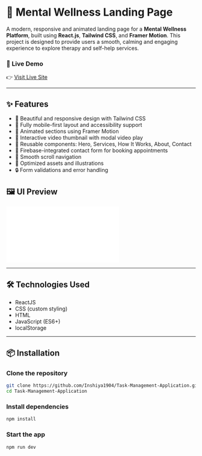 # 🧠 Mental Wellness Landing Page

A modern, responsive and animated landing page for a **Mental Wellness Platform**, built using **React.js**, **Tailwind CSS**, and **Framer Motion**. This project is designed to provide users a smooth, calming and engaging experience to explore therapy and self-help services.

### 🔗 Live Demo
👉 [Visit Live Site](mental0-wellness-lending-page.vercel.app)

---

## ✨ Features

- 🎨 Beautiful and responsive design with Tailwind CSS
- 🚀 Fully mobile-first layout and accessibility support
- 🔄 Animated sections using Framer Motion
- 🎥 Interactive video thumbnail with modal video play
- 🧾 Reusable components: Hero, Services, How It Works, About, Contact
- 📝 Firebase-integrated contact form for booking appointments
- 📍 Smooth scroll navigation
- 📸 Optimized assets and illustrations
- 🔒 Form validations and error handling

## 🖼️ UI Preview

![Project Screenshot](./public/Screenshot.html)

---

## 🛠️ Technologies Used

- ReactJS
- CSS (custom styling)
- HTML
- JavaScript (ES6+)
- localStorage 

---

## 📦 Installation

### Clone the repository

```bash
git clone https://github.com/Inshiya1904/Task-Management-Application.git
cd Task-Management-Application
```

### Install dependencies

```bash
npm install
```

### Start the app

```bash
npm run dev
```
